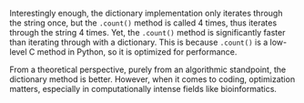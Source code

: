 Interestingly enough, the dictionary implementation only iterates through the string once, but the `.count()` method is called 4 times, thus iterates through the string 4 times. Yet, the `.count()` method is significantly faster than iterating through with a dictionary. This is because `.count()` is a low-level C method in Python, so it is optimized for performance.

From a theoretical perspective, purely from an algorithmic standpoint, the dictionary method is better. However, when it comes to coding, optimization matters, especially in computationally intense fields like bioinformatics.
